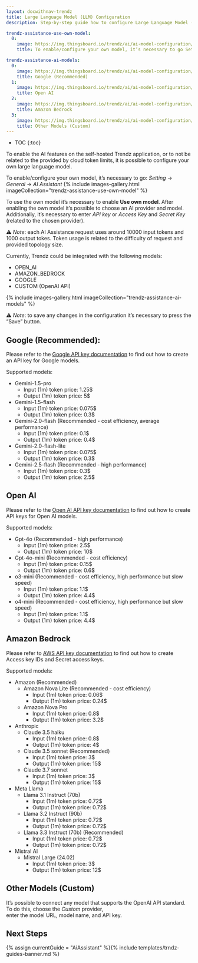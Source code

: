 ```yaml
---
layout: docwithnav-trendz
title: Large Language Model (LLM) Configuration
description: Step-by-step guide how to configure Large Language Model (LLM).

trendz-assistance-use-own-model:
  0:
    image: https://img.thingsboard.io/trendz/ai/ai-model-configuration/use-own-model-1.png
    title: To enable/configure your own model, it’s necessary to go Setting -> General -> AI Assistance

trendz-assistance-ai-models:
  0:
    image: https://img.thingsboard.io/trendz/ai/ai-model-configuration/ai-google-model.png
    title: Google (Recommended)
  1:
    image: https://img.thingsboard.io/trendz/ai/ai-model-configuration/ai-openai-model.png
    title: Open AI
  2:
    image: https://img.thingsboard.io/trendz/ai/ai-model-configuration/ai-aws-model.png
    title: Amazon Bedrock
  3:
    image: https://img.thingsboard.io/trendz/ai/ai-model-configuration/ai-custom-model.png
    title: Other Models (Custom)
---
```

* TOC
{:toc}

To enable the AI features on the self-hosted Trendz application, or to not be related to the provided by cloud token limits, it is possible to configure your own large language model.

To enable/configure your own model, it’s necessary to go: *Setting* -> *General* -> *AI Assistant*
{% include images-gallery.html imageCollection="trendz-assistance-use-own-model" %}

To use the own model it’s necessary to enable **Use own model**. After enabling the own model it’s possible to choose an AI provider and model. Additionally, it’s necessary to enter *API key* or
*Access Key* and *Secret Key* (related to the chosen provider).

⚠️ *Note*: each AI Assistance request uses around 10000 input tokens and 1000 output tokes. Token usage is related to the difficulty of request and provided topology size.

Currently, Trendz could be integrated with the following models:
* OPEN_AI
* AMAZON_BEDROCK
* GOOGLE
* CUSTOM (OpenAI API)

{% include images-gallery.html imageCollection="trendz-assistance-ai-models" %}

⚠️ *Note*: to save any changes in the configuration it’s necessary to press the “Save” button.

## Google (Recommended):

Please refer to the [Google API key documentation](https://ai.google.dev/gemini-api/docs/api-key) to find out how to create an API key for Google models.

Supported models:
* Gemini-1.5-pro
  * Input (1m) token price: 1.25$
  * Output (1m) token price: 5$
* Gemini-1.5-flash
  * Input (1m) token price: 0.075$
  * Output (1m) token price: 0.3$
* Gemini-2.0-flash (Recommended - cost efficiency, average performance)
  * Input (1m) token price: 0.1$
  * Output (1m) token price: 0.4$
* Gemini-2.0-flash-lite
  * Input (1m) token price: 0.075$
  * Output (1m) token price: 0.3$
* Gemini-2.5-flash (Recommended - high performance)
  * Input (1m) token price: 0.3$
  * Output (1m) token price: 2.5$

## Open AI

Please refer to the [Open AI API key documentation](https://platform.openai.com/api-keys) to find out how to create API keys for Open AI models.

Supported models:
* Gpt-4o (Recommended - high performance)
  * Input (1m) token price: 2.5$
  * Output (1m) token price: 10$
* Gpt-4o-mini (Recommended - cost efficiency)
  * Input (1m) token price: 0.15$
  * Output (1m) token price: 0.6$
* o3-mini (Recommended - cost efficiency, high performance but slow speed)
  * Input (1m) token price: 1.1$
  * Output (1m) token price: 4.4$
* o4-mini (Recommended - cost efficiency, high performance but slow speed)
  * Input (1m) token price: 1.1$
  * Output (1m) token price: 4.4$

## Amazon Bedrock

Please refer to [AWS API key documentation](https://docs.aws.amazon.com/bedrock/latest/userguide/getting-started-api.html) to find out how to create Access key IDs and Secret access keys.

Supported models:
* Amazon (Recommended)
  * Amazon Nova Lite (Recommended - cost efficiency)
    * Input (1m) token price: 0.06$
    * Output (1m) token price: 0.24$
  * Amazon Nova Pro
    * Input (1m) token price: 0.8$
    * Output (1m) token price: 3.2$
* Anthropic
  * Claude 3.5 haiku
    * Input (1m) token price: 0.8$
    * Output (1m) token price: 4$
  * Claude 3.5 sonnet (Recommended)
    * Input (1m) token price: 3$
    * Output (1m) token price: 15$
  * Claude 3.7 sonnet
    * Input (1m) token price: 3$
    * Output (1m) token price: 15$
* Meta Llama
  * Llama 3.1 Instruct (70b)
    * Input (1m) token price: 0.72$
    * Output (1m) token price: 0.72$
  * Llama 3.2 Instruct (90b)
    * Input (1m) token price: 0.72$
    * Output (1m) token price: 0.72$
  * Llama 3.3 Instruct (70b) (Recommended)
    * Input (1m) token price: 0.72$
    * Output (1m) token price: 0.72$
* Mistral AI
  * Mistral Large (24.02)
    * Input (1m) token price: 3$
    * Output (1m) token price: 12$

## Other Models (Custom)

It’s possible to connect any model that supports the OpenAI API standard. To do this, choose the *Custom* provider,  
enter the model URL, model name, and API key.

## Next Steps

{% assign currentGuide = "AiAssistant" %}{% include templates/trndz-guides-banner.md %}

